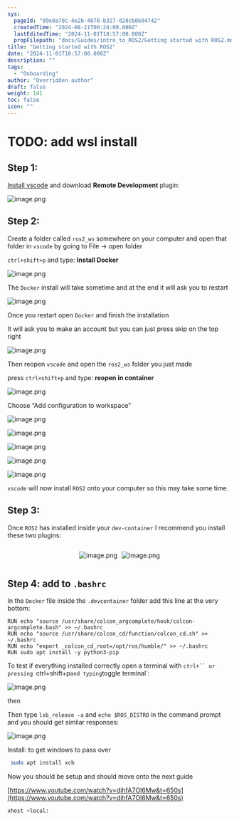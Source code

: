 ```yaml
---
sys:
  pageId: "89e0a78c-4e2b-4070-b327-d28cb0694742"
  createdTime: "2024-08-21T00:24:00.000Z"
  lastEditedTime: "2024-11-01T18:57:00.000Z"
  propFilepath: "docs/Guides/intro_to_ROS2/Getting started with ROS2.md"
title: "Getting started with ROS2"
date: "2024-11-01T18:57:00.000Z"
description: ""
tags:
  - "Onboarding"
author: "Overridden author"
draft: false
weight: 141
toc: false
icon: ""
---
```


# TODO: add wsl install

## Step 1:

[Install vscode](https://code.visualstudio.com/download) and download **Remote Development** plugin:

![image.png](https://prod-files-secure.s3.us-west-2.amazonaws.com/d518164a-d88e-44d1-a4ee-3adb3bd8bce0/efb52993-1881-4a40-b95e-6f020334f022/image.png?X-Amz-Algorithm=AWS4-HMAC-SHA256&X-Amz-Content-Sha256=UNSIGNED-PAYLOAD&X-Amz-Credential=ASIAZI2LB4667TI7FZ7H%2F20250303%2Fus-west-2%2Fs3%2Faws4_request&X-Amz-Date=20250303T220748Z&X-Amz-Expires=3600&X-Amz-Security-Token=IQoJb3JpZ2luX2VjEKb%2F%2F%2F%2F%2F%2F%2F%2F%2F%2FwEaCXVzLXdlc3QtMiJGMEQCIBs7dJLyvjJBtrB6Uvpo9ugaBbfP3NtJr%2Bqe4JGLZiHkAiAi7So4CgFKhUDzQW4fOV%2Bo91Bof5Qlz7Ccnrt5qw5YTyqIBAje%2F%2F%2F%2F%2F%2F%2F%2F%2F%2F8BEAAaDDYzNzQyMzE4MzgwNSIM13W5yXAPB%2BEedwKCKtwDIS0AW2Gk5O70aHR5IfQo3iXAH3n%2Bd5bVNzaGX90EV%2BiPvZcTJpu9eFVNjKRB9knLM9chH7x5zPZefcn9Jg6mmXJHcr%2FzTPXjKSSrOmq801R1p4HKIhq%2FLGGIYgXP8XC8wPHmyuRlidw2syoQF%2BkwlAkHTnXMbOCUKoHfsGJIWtReDfRp9ZpFWrCwvdIyMO3xKb3b2YHJGcgSRrZ%2BVy4OBA3NT70df5n44hbg2j1x0LFDZ3bk6JQzPtDp8Bi7Hh7rW7j4PQEDO6fx%2BnhEB7tn1oKCUV0x17iyZ4OewJ2OtsnsWGmCV33EyDGyLEezamAmvrqT3bQi%2FC%2Boz1cTWg5TjOqhwsqQDs6HzJggZdx7PPIr8UFdjRHV5Va%2BsZyC%2BJzT0yCbmjjz8P8IRt0tdtbHstM1yDHvvt7YJyEHoRaRiozho32mUwOGr4kWLod3MxFZ%2BFwI1MwWywjtgbHTFF1W5zmhoRIK41Ws8XOa0U2HlkZek3oxdGbkVwsmazzAKNebWeLip5naVUj1UKDyBFLJi%2B5ScDesOQ3EnxpmxWdrPoyztuqtr%2Fw%2BmRyuBmAFSVaDYNgZJAMKs66QX11xLFcDEWnQXUZt1cUsJJbw4t1SGHUrrdovbpnRj58yyxowqrqYvgY6pgGZzYNUxMI2ciJyqJXAueMJ15DGJge1FwhQERTfI4e9UNR6N8C0zMLYd5M5Wgn3yxX0BQPs0be7Rs%2BJoJJpb7eui8cGzm%2BxigIFkzmLiQ3YWAv%2BXSx9EJPOlLA%2Fc3PndJwejLvMzN7zHP6NSwlf6bOQcJvpsGDYEZseypRDbf5w3IkYO3fGlQ%2FSjb2HGD5UGmETS9oFe9Ehr9d2jmf6%2FRnex8DYR%2FUi&X-Amz-Signature=06ceaabb96e35dc4f3facbcdf5b768cec25c1edace094dfa1d8cae0501f6d9c6&X-Amz-SignedHeaders=host&x-id=GetObject)

## Step 2:

Create a folder called `ros2_ws` somewhere on your computer and open that folder in `vscode` by going to File → open folder 

`ctrl+shift+p` and type: **Install Docker**

![image.png](https://prod-files-secure.s3.us-west-2.amazonaws.com/d518164a-d88e-44d1-a4ee-3adb3bd8bce0/2269dc0e-1cd5-47ff-bceb-c04ad9b2eab0/image.png?X-Amz-Algorithm=AWS4-HMAC-SHA256&X-Amz-Content-Sha256=UNSIGNED-PAYLOAD&X-Amz-Credential=ASIAZI2LB4667TI7FZ7H%2F20250303%2Fus-west-2%2Fs3%2Faws4_request&X-Amz-Date=20250303T220748Z&X-Amz-Expires=3600&X-Amz-Security-Token=IQoJb3JpZ2luX2VjEKb%2F%2F%2F%2F%2F%2F%2F%2F%2F%2FwEaCXVzLXdlc3QtMiJGMEQCIBs7dJLyvjJBtrB6Uvpo9ugaBbfP3NtJr%2Bqe4JGLZiHkAiAi7So4CgFKhUDzQW4fOV%2Bo91Bof5Qlz7Ccnrt5qw5YTyqIBAje%2F%2F%2F%2F%2F%2F%2F%2F%2F%2F8BEAAaDDYzNzQyMzE4MzgwNSIM13W5yXAPB%2BEedwKCKtwDIS0AW2Gk5O70aHR5IfQo3iXAH3n%2Bd5bVNzaGX90EV%2BiPvZcTJpu9eFVNjKRB9knLM9chH7x5zPZefcn9Jg6mmXJHcr%2FzTPXjKSSrOmq801R1p4HKIhq%2FLGGIYgXP8XC8wPHmyuRlidw2syoQF%2BkwlAkHTnXMbOCUKoHfsGJIWtReDfRp9ZpFWrCwvdIyMO3xKb3b2YHJGcgSRrZ%2BVy4OBA3NT70df5n44hbg2j1x0LFDZ3bk6JQzPtDp8Bi7Hh7rW7j4PQEDO6fx%2BnhEB7tn1oKCUV0x17iyZ4OewJ2OtsnsWGmCV33EyDGyLEezamAmvrqT3bQi%2FC%2Boz1cTWg5TjOqhwsqQDs6HzJggZdx7PPIr8UFdjRHV5Va%2BsZyC%2BJzT0yCbmjjz8P8IRt0tdtbHstM1yDHvvt7YJyEHoRaRiozho32mUwOGr4kWLod3MxFZ%2BFwI1MwWywjtgbHTFF1W5zmhoRIK41Ws8XOa0U2HlkZek3oxdGbkVwsmazzAKNebWeLip5naVUj1UKDyBFLJi%2B5ScDesOQ3EnxpmxWdrPoyztuqtr%2Fw%2BmRyuBmAFSVaDYNgZJAMKs66QX11xLFcDEWnQXUZt1cUsJJbw4t1SGHUrrdovbpnRj58yyxowqrqYvgY6pgGZzYNUxMI2ciJyqJXAueMJ15DGJge1FwhQERTfI4e9UNR6N8C0zMLYd5M5Wgn3yxX0BQPs0be7Rs%2BJoJJpb7eui8cGzm%2BxigIFkzmLiQ3YWAv%2BXSx9EJPOlLA%2Fc3PndJwejLvMzN7zHP6NSwlf6bOQcJvpsGDYEZseypRDbf5w3IkYO3fGlQ%2FSjb2HGD5UGmETS9oFe9Ehr9d2jmf6%2FRnex8DYR%2FUi&X-Amz-Signature=16be6321a5df3d3cdb6d061053552f61743d92464af4ecbcd72efd2774f860d8&X-Amz-SignedHeaders=host&x-id=GetObject)

The `Docker` install will take sometime and at the end it will ask you to restart

![image.png](https://prod-files-secure.s3.us-west-2.amazonaws.com/d518164a-d88e-44d1-a4ee-3adb3bd8bce0/ed233f78-be33-4b1f-b89c-9c346c0e961e/image.png?X-Amz-Algorithm=AWS4-HMAC-SHA256&X-Amz-Content-Sha256=UNSIGNED-PAYLOAD&X-Amz-Credential=ASIAZI2LB4667TI7FZ7H%2F20250303%2Fus-west-2%2Fs3%2Faws4_request&X-Amz-Date=20250303T220748Z&X-Amz-Expires=3600&X-Amz-Security-Token=IQoJb3JpZ2luX2VjEKb%2F%2F%2F%2F%2F%2F%2F%2F%2F%2FwEaCXVzLXdlc3QtMiJGMEQCIBs7dJLyvjJBtrB6Uvpo9ugaBbfP3NtJr%2Bqe4JGLZiHkAiAi7So4CgFKhUDzQW4fOV%2Bo91Bof5Qlz7Ccnrt5qw5YTyqIBAje%2F%2F%2F%2F%2F%2F%2F%2F%2F%2F8BEAAaDDYzNzQyMzE4MzgwNSIM13W5yXAPB%2BEedwKCKtwDIS0AW2Gk5O70aHR5IfQo3iXAH3n%2Bd5bVNzaGX90EV%2BiPvZcTJpu9eFVNjKRB9knLM9chH7x5zPZefcn9Jg6mmXJHcr%2FzTPXjKSSrOmq801R1p4HKIhq%2FLGGIYgXP8XC8wPHmyuRlidw2syoQF%2BkwlAkHTnXMbOCUKoHfsGJIWtReDfRp9ZpFWrCwvdIyMO3xKb3b2YHJGcgSRrZ%2BVy4OBA3NT70df5n44hbg2j1x0LFDZ3bk6JQzPtDp8Bi7Hh7rW7j4PQEDO6fx%2BnhEB7tn1oKCUV0x17iyZ4OewJ2OtsnsWGmCV33EyDGyLEezamAmvrqT3bQi%2FC%2Boz1cTWg5TjOqhwsqQDs6HzJggZdx7PPIr8UFdjRHV5Va%2BsZyC%2BJzT0yCbmjjz8P8IRt0tdtbHstM1yDHvvt7YJyEHoRaRiozho32mUwOGr4kWLod3MxFZ%2BFwI1MwWywjtgbHTFF1W5zmhoRIK41Ws8XOa0U2HlkZek3oxdGbkVwsmazzAKNebWeLip5naVUj1UKDyBFLJi%2B5ScDesOQ3EnxpmxWdrPoyztuqtr%2Fw%2BmRyuBmAFSVaDYNgZJAMKs66QX11xLFcDEWnQXUZt1cUsJJbw4t1SGHUrrdovbpnRj58yyxowqrqYvgY6pgGZzYNUxMI2ciJyqJXAueMJ15DGJge1FwhQERTfI4e9UNR6N8C0zMLYd5M5Wgn3yxX0BQPs0be7Rs%2BJoJJpb7eui8cGzm%2BxigIFkzmLiQ3YWAv%2BXSx9EJPOlLA%2Fc3PndJwejLvMzN7zHP6NSwlf6bOQcJvpsGDYEZseypRDbf5w3IkYO3fGlQ%2FSjb2HGD5UGmETS9oFe9Ehr9d2jmf6%2FRnex8DYR%2FUi&X-Amz-Signature=d686194df5e1f9d0ef28b9ad2137607a8da9b4dcd2985b875c0661519a6783ed&X-Amz-SignedHeaders=host&x-id=GetObject)

Once you restart open `Docker` and finish the installation

It will ask you to make an account but you can just press skip on the top right

![image.png](https://prod-files-secure.s3.us-west-2.amazonaws.com/d518164a-d88e-44d1-a4ee-3adb3bd8bce0/21010ad9-1659-4fd9-9f59-9932a09b2a3d/image.png?X-Amz-Algorithm=AWS4-HMAC-SHA256&X-Amz-Content-Sha256=UNSIGNED-PAYLOAD&X-Amz-Credential=ASIAZI2LB4667TI7FZ7H%2F20250303%2Fus-west-2%2Fs3%2Faws4_request&X-Amz-Date=20250303T220748Z&X-Amz-Expires=3600&X-Amz-Security-Token=IQoJb3JpZ2luX2VjEKb%2F%2F%2F%2F%2F%2F%2F%2F%2F%2FwEaCXVzLXdlc3QtMiJGMEQCIBs7dJLyvjJBtrB6Uvpo9ugaBbfP3NtJr%2Bqe4JGLZiHkAiAi7So4CgFKhUDzQW4fOV%2Bo91Bof5Qlz7Ccnrt5qw5YTyqIBAje%2F%2F%2F%2F%2F%2F%2F%2F%2F%2F8BEAAaDDYzNzQyMzE4MzgwNSIM13W5yXAPB%2BEedwKCKtwDIS0AW2Gk5O70aHR5IfQo3iXAH3n%2Bd5bVNzaGX90EV%2BiPvZcTJpu9eFVNjKRB9knLM9chH7x5zPZefcn9Jg6mmXJHcr%2FzTPXjKSSrOmq801R1p4HKIhq%2FLGGIYgXP8XC8wPHmyuRlidw2syoQF%2BkwlAkHTnXMbOCUKoHfsGJIWtReDfRp9ZpFWrCwvdIyMO3xKb3b2YHJGcgSRrZ%2BVy4OBA3NT70df5n44hbg2j1x0LFDZ3bk6JQzPtDp8Bi7Hh7rW7j4PQEDO6fx%2BnhEB7tn1oKCUV0x17iyZ4OewJ2OtsnsWGmCV33EyDGyLEezamAmvrqT3bQi%2FC%2Boz1cTWg5TjOqhwsqQDs6HzJggZdx7PPIr8UFdjRHV5Va%2BsZyC%2BJzT0yCbmjjz8P8IRt0tdtbHstM1yDHvvt7YJyEHoRaRiozho32mUwOGr4kWLod3MxFZ%2BFwI1MwWywjtgbHTFF1W5zmhoRIK41Ws8XOa0U2HlkZek3oxdGbkVwsmazzAKNebWeLip5naVUj1UKDyBFLJi%2B5ScDesOQ3EnxpmxWdrPoyztuqtr%2Fw%2BmRyuBmAFSVaDYNgZJAMKs66QX11xLFcDEWnQXUZt1cUsJJbw4t1SGHUrrdovbpnRj58yyxowqrqYvgY6pgGZzYNUxMI2ciJyqJXAueMJ15DGJge1FwhQERTfI4e9UNR6N8C0zMLYd5M5Wgn3yxX0BQPs0be7Rs%2BJoJJpb7eui8cGzm%2BxigIFkzmLiQ3YWAv%2BXSx9EJPOlLA%2Fc3PndJwejLvMzN7zHP6NSwlf6bOQcJvpsGDYEZseypRDbf5w3IkYO3fGlQ%2FSjb2HGD5UGmETS9oFe9Ehr9d2jmf6%2FRnex8DYR%2FUi&X-Amz-Signature=cfd4480fcefb0405520c4a5f03b7925dd7bfe861c476d979745b27f466cbbe67&X-Amz-SignedHeaders=host&x-id=GetObject)

Then reopen `vscode` and open the `ros2_ws` folder you just made

press `ctrl+shift+p` and type: **reopen in container**

![image.png](https://prod-files-secure.s3.us-west-2.amazonaws.com/d518164a-d88e-44d1-a4ee-3adb3bd8bce0/4e93b8c2-41ad-488c-8095-c74205196118/image.png?X-Amz-Algorithm=AWS4-HMAC-SHA256&X-Amz-Content-Sha256=UNSIGNED-PAYLOAD&X-Amz-Credential=ASIAZI2LB4667TI7FZ7H%2F20250303%2Fus-west-2%2Fs3%2Faws4_request&X-Amz-Date=20250303T220748Z&X-Amz-Expires=3600&X-Amz-Security-Token=IQoJb3JpZ2luX2VjEKb%2F%2F%2F%2F%2F%2F%2F%2F%2F%2FwEaCXVzLXdlc3QtMiJGMEQCIBs7dJLyvjJBtrB6Uvpo9ugaBbfP3NtJr%2Bqe4JGLZiHkAiAi7So4CgFKhUDzQW4fOV%2Bo91Bof5Qlz7Ccnrt5qw5YTyqIBAje%2F%2F%2F%2F%2F%2F%2F%2F%2F%2F8BEAAaDDYzNzQyMzE4MzgwNSIM13W5yXAPB%2BEedwKCKtwDIS0AW2Gk5O70aHR5IfQo3iXAH3n%2Bd5bVNzaGX90EV%2BiPvZcTJpu9eFVNjKRB9knLM9chH7x5zPZefcn9Jg6mmXJHcr%2FzTPXjKSSrOmq801R1p4HKIhq%2FLGGIYgXP8XC8wPHmyuRlidw2syoQF%2BkwlAkHTnXMbOCUKoHfsGJIWtReDfRp9ZpFWrCwvdIyMO3xKb3b2YHJGcgSRrZ%2BVy4OBA3NT70df5n44hbg2j1x0LFDZ3bk6JQzPtDp8Bi7Hh7rW7j4PQEDO6fx%2BnhEB7tn1oKCUV0x17iyZ4OewJ2OtsnsWGmCV33EyDGyLEezamAmvrqT3bQi%2FC%2Boz1cTWg5TjOqhwsqQDs6HzJggZdx7PPIr8UFdjRHV5Va%2BsZyC%2BJzT0yCbmjjz8P8IRt0tdtbHstM1yDHvvt7YJyEHoRaRiozho32mUwOGr4kWLod3MxFZ%2BFwI1MwWywjtgbHTFF1W5zmhoRIK41Ws8XOa0U2HlkZek3oxdGbkVwsmazzAKNebWeLip5naVUj1UKDyBFLJi%2B5ScDesOQ3EnxpmxWdrPoyztuqtr%2Fw%2BmRyuBmAFSVaDYNgZJAMKs66QX11xLFcDEWnQXUZt1cUsJJbw4t1SGHUrrdovbpnRj58yyxowqrqYvgY6pgGZzYNUxMI2ciJyqJXAueMJ15DGJge1FwhQERTfI4e9UNR6N8C0zMLYd5M5Wgn3yxX0BQPs0be7Rs%2BJoJJpb7eui8cGzm%2BxigIFkzmLiQ3YWAv%2BXSx9EJPOlLA%2Fc3PndJwejLvMzN7zHP6NSwlf6bOQcJvpsGDYEZseypRDbf5w3IkYO3fGlQ%2FSjb2HGD5UGmETS9oFe9Ehr9d2jmf6%2FRnex8DYR%2FUi&X-Amz-Signature=92f1f7bf49e92a0c4533acbd2c63e071f96e7e0925beafe2195afd9dd804f449&X-Amz-SignedHeaders=host&x-id=GetObject)

Choose “Add configuration to workspace”

![image.png](https://prod-files-secure.s3.us-west-2.amazonaws.com/d518164a-d88e-44d1-a4ee-3adb3bd8bce0/9560b282-5060-4989-ba37-97e7b2c22476/image.png?X-Amz-Algorithm=AWS4-HMAC-SHA256&X-Amz-Content-Sha256=UNSIGNED-PAYLOAD&X-Amz-Credential=ASIAZI2LB4667TI7FZ7H%2F20250303%2Fus-west-2%2Fs3%2Faws4_request&X-Amz-Date=20250303T220748Z&X-Amz-Expires=3600&X-Amz-Security-Token=IQoJb3JpZ2luX2VjEKb%2F%2F%2F%2F%2F%2F%2F%2F%2F%2FwEaCXVzLXdlc3QtMiJGMEQCIBs7dJLyvjJBtrB6Uvpo9ugaBbfP3NtJr%2Bqe4JGLZiHkAiAi7So4CgFKhUDzQW4fOV%2Bo91Bof5Qlz7Ccnrt5qw5YTyqIBAje%2F%2F%2F%2F%2F%2F%2F%2F%2F%2F8BEAAaDDYzNzQyMzE4MzgwNSIM13W5yXAPB%2BEedwKCKtwDIS0AW2Gk5O70aHR5IfQo3iXAH3n%2Bd5bVNzaGX90EV%2BiPvZcTJpu9eFVNjKRB9knLM9chH7x5zPZefcn9Jg6mmXJHcr%2FzTPXjKSSrOmq801R1p4HKIhq%2FLGGIYgXP8XC8wPHmyuRlidw2syoQF%2BkwlAkHTnXMbOCUKoHfsGJIWtReDfRp9ZpFWrCwvdIyMO3xKb3b2YHJGcgSRrZ%2BVy4OBA3NT70df5n44hbg2j1x0LFDZ3bk6JQzPtDp8Bi7Hh7rW7j4PQEDO6fx%2BnhEB7tn1oKCUV0x17iyZ4OewJ2OtsnsWGmCV33EyDGyLEezamAmvrqT3bQi%2FC%2Boz1cTWg5TjOqhwsqQDs6HzJggZdx7PPIr8UFdjRHV5Va%2BsZyC%2BJzT0yCbmjjz8P8IRt0tdtbHstM1yDHvvt7YJyEHoRaRiozho32mUwOGr4kWLod3MxFZ%2BFwI1MwWywjtgbHTFF1W5zmhoRIK41Ws8XOa0U2HlkZek3oxdGbkVwsmazzAKNebWeLip5naVUj1UKDyBFLJi%2B5ScDesOQ3EnxpmxWdrPoyztuqtr%2Fw%2BmRyuBmAFSVaDYNgZJAMKs66QX11xLFcDEWnQXUZt1cUsJJbw4t1SGHUrrdovbpnRj58yyxowqrqYvgY6pgGZzYNUxMI2ciJyqJXAueMJ15DGJge1FwhQERTfI4e9UNR6N8C0zMLYd5M5Wgn3yxX0BQPs0be7Rs%2BJoJJpb7eui8cGzm%2BxigIFkzmLiQ3YWAv%2BXSx9EJPOlLA%2Fc3PndJwejLvMzN7zHP6NSwlf6bOQcJvpsGDYEZseypRDbf5w3IkYO3fGlQ%2FSjb2HGD5UGmETS9oFe9Ehr9d2jmf6%2FRnex8DYR%2FUi&X-Amz-Signature=e26f115a477ba1da949e20c8b2d78624ec52d0c714c76de28f5dd44eb3bb1bc6&X-Amz-SignedHeaders=host&x-id=GetObject)

![image.png](https://prod-files-secure.s3.us-west-2.amazonaws.com/d518164a-d88e-44d1-a4ee-3adb3bd8bce0/2ee63f81-886b-48e8-a553-dc6e5eac99e4/image.png?X-Amz-Algorithm=AWS4-HMAC-SHA256&X-Amz-Content-Sha256=UNSIGNED-PAYLOAD&X-Amz-Credential=ASIAZI2LB4667TI7FZ7H%2F20250303%2Fus-west-2%2Fs3%2Faws4_request&X-Amz-Date=20250303T220748Z&X-Amz-Expires=3600&X-Amz-Security-Token=IQoJb3JpZ2luX2VjEKb%2F%2F%2F%2F%2F%2F%2F%2F%2F%2FwEaCXVzLXdlc3QtMiJGMEQCIBs7dJLyvjJBtrB6Uvpo9ugaBbfP3NtJr%2Bqe4JGLZiHkAiAi7So4CgFKhUDzQW4fOV%2Bo91Bof5Qlz7Ccnrt5qw5YTyqIBAje%2F%2F%2F%2F%2F%2F%2F%2F%2F%2F8BEAAaDDYzNzQyMzE4MzgwNSIM13W5yXAPB%2BEedwKCKtwDIS0AW2Gk5O70aHR5IfQo3iXAH3n%2Bd5bVNzaGX90EV%2BiPvZcTJpu9eFVNjKRB9knLM9chH7x5zPZefcn9Jg6mmXJHcr%2FzTPXjKSSrOmq801R1p4HKIhq%2FLGGIYgXP8XC8wPHmyuRlidw2syoQF%2BkwlAkHTnXMbOCUKoHfsGJIWtReDfRp9ZpFWrCwvdIyMO3xKb3b2YHJGcgSRrZ%2BVy4OBA3NT70df5n44hbg2j1x0LFDZ3bk6JQzPtDp8Bi7Hh7rW7j4PQEDO6fx%2BnhEB7tn1oKCUV0x17iyZ4OewJ2OtsnsWGmCV33EyDGyLEezamAmvrqT3bQi%2FC%2Boz1cTWg5TjOqhwsqQDs6HzJggZdx7PPIr8UFdjRHV5Va%2BsZyC%2BJzT0yCbmjjz8P8IRt0tdtbHstM1yDHvvt7YJyEHoRaRiozho32mUwOGr4kWLod3MxFZ%2BFwI1MwWywjtgbHTFF1W5zmhoRIK41Ws8XOa0U2HlkZek3oxdGbkVwsmazzAKNebWeLip5naVUj1UKDyBFLJi%2B5ScDesOQ3EnxpmxWdrPoyztuqtr%2Fw%2BmRyuBmAFSVaDYNgZJAMKs66QX11xLFcDEWnQXUZt1cUsJJbw4t1SGHUrrdovbpnRj58yyxowqrqYvgY6pgGZzYNUxMI2ciJyqJXAueMJ15DGJge1FwhQERTfI4e9UNR6N8C0zMLYd5M5Wgn3yxX0BQPs0be7Rs%2BJoJJpb7eui8cGzm%2BxigIFkzmLiQ3YWAv%2BXSx9EJPOlLA%2Fc3PndJwejLvMzN7zHP6NSwlf6bOQcJvpsGDYEZseypRDbf5w3IkYO3fGlQ%2FSjb2HGD5UGmETS9oFe9Ehr9d2jmf6%2FRnex8DYR%2FUi&X-Amz-Signature=d21a279e86fb93b33b3912d2a725a6a02aa34de4b02051e623100c354100638a&X-Amz-SignedHeaders=host&x-id=GetObject)

![image.png](https://prod-files-secure.s3.us-west-2.amazonaws.com/d518164a-d88e-44d1-a4ee-3adb3bd8bce0/ae1580b2-b048-407e-aed9-b584224a7a04/image.png?X-Amz-Algorithm=AWS4-HMAC-SHA256&X-Amz-Content-Sha256=UNSIGNED-PAYLOAD&X-Amz-Credential=ASIAZI2LB4667TI7FZ7H%2F20250303%2Fus-west-2%2Fs3%2Faws4_request&X-Amz-Date=20250303T220748Z&X-Amz-Expires=3600&X-Amz-Security-Token=IQoJb3JpZ2luX2VjEKb%2F%2F%2F%2F%2F%2F%2F%2F%2F%2FwEaCXVzLXdlc3QtMiJGMEQCIBs7dJLyvjJBtrB6Uvpo9ugaBbfP3NtJr%2Bqe4JGLZiHkAiAi7So4CgFKhUDzQW4fOV%2Bo91Bof5Qlz7Ccnrt5qw5YTyqIBAje%2F%2F%2F%2F%2F%2F%2F%2F%2F%2F8BEAAaDDYzNzQyMzE4MzgwNSIM13W5yXAPB%2BEedwKCKtwDIS0AW2Gk5O70aHR5IfQo3iXAH3n%2Bd5bVNzaGX90EV%2BiPvZcTJpu9eFVNjKRB9knLM9chH7x5zPZefcn9Jg6mmXJHcr%2FzTPXjKSSrOmq801R1p4HKIhq%2FLGGIYgXP8XC8wPHmyuRlidw2syoQF%2BkwlAkHTnXMbOCUKoHfsGJIWtReDfRp9ZpFWrCwvdIyMO3xKb3b2YHJGcgSRrZ%2BVy4OBA3NT70df5n44hbg2j1x0LFDZ3bk6JQzPtDp8Bi7Hh7rW7j4PQEDO6fx%2BnhEB7tn1oKCUV0x17iyZ4OewJ2OtsnsWGmCV33EyDGyLEezamAmvrqT3bQi%2FC%2Boz1cTWg5TjOqhwsqQDs6HzJggZdx7PPIr8UFdjRHV5Va%2BsZyC%2BJzT0yCbmjjz8P8IRt0tdtbHstM1yDHvvt7YJyEHoRaRiozho32mUwOGr4kWLod3MxFZ%2BFwI1MwWywjtgbHTFF1W5zmhoRIK41Ws8XOa0U2HlkZek3oxdGbkVwsmazzAKNebWeLip5naVUj1UKDyBFLJi%2B5ScDesOQ3EnxpmxWdrPoyztuqtr%2Fw%2BmRyuBmAFSVaDYNgZJAMKs66QX11xLFcDEWnQXUZt1cUsJJbw4t1SGHUrrdovbpnRj58yyxowqrqYvgY6pgGZzYNUxMI2ciJyqJXAueMJ15DGJge1FwhQERTfI4e9UNR6N8C0zMLYd5M5Wgn3yxX0BQPs0be7Rs%2BJoJJpb7eui8cGzm%2BxigIFkzmLiQ3YWAv%2BXSx9EJPOlLA%2Fc3PndJwejLvMzN7zHP6NSwlf6bOQcJvpsGDYEZseypRDbf5w3IkYO3fGlQ%2FSjb2HGD5UGmETS9oFe9Ehr9d2jmf6%2FRnex8DYR%2FUi&X-Amz-Signature=8e003991d8b70deb420eff4e0995a0248750f2b04f09b899050eb90a57b0fe84&X-Amz-SignedHeaders=host&x-id=GetObject)

![image.png](https://prod-files-secure.s3.us-west-2.amazonaws.com/d518164a-d88e-44d1-a4ee-3adb3bd8bce0/53255b28-f75e-430f-b9e3-c0ac8577e42b/image.png?X-Amz-Algorithm=AWS4-HMAC-SHA256&X-Amz-Content-Sha256=UNSIGNED-PAYLOAD&X-Amz-Credential=ASIAZI2LB4667TI7FZ7H%2F20250303%2Fus-west-2%2Fs3%2Faws4_request&X-Amz-Date=20250303T220748Z&X-Amz-Expires=3600&X-Amz-Security-Token=IQoJb3JpZ2luX2VjEKb%2F%2F%2F%2F%2F%2F%2F%2F%2F%2FwEaCXVzLXdlc3QtMiJGMEQCIBs7dJLyvjJBtrB6Uvpo9ugaBbfP3NtJr%2Bqe4JGLZiHkAiAi7So4CgFKhUDzQW4fOV%2Bo91Bof5Qlz7Ccnrt5qw5YTyqIBAje%2F%2F%2F%2F%2F%2F%2F%2F%2F%2F8BEAAaDDYzNzQyMzE4MzgwNSIM13W5yXAPB%2BEedwKCKtwDIS0AW2Gk5O70aHR5IfQo3iXAH3n%2Bd5bVNzaGX90EV%2BiPvZcTJpu9eFVNjKRB9knLM9chH7x5zPZefcn9Jg6mmXJHcr%2FzTPXjKSSrOmq801R1p4HKIhq%2FLGGIYgXP8XC8wPHmyuRlidw2syoQF%2BkwlAkHTnXMbOCUKoHfsGJIWtReDfRp9ZpFWrCwvdIyMO3xKb3b2YHJGcgSRrZ%2BVy4OBA3NT70df5n44hbg2j1x0LFDZ3bk6JQzPtDp8Bi7Hh7rW7j4PQEDO6fx%2BnhEB7tn1oKCUV0x17iyZ4OewJ2OtsnsWGmCV33EyDGyLEezamAmvrqT3bQi%2FC%2Boz1cTWg5TjOqhwsqQDs6HzJggZdx7PPIr8UFdjRHV5Va%2BsZyC%2BJzT0yCbmjjz8P8IRt0tdtbHstM1yDHvvt7YJyEHoRaRiozho32mUwOGr4kWLod3MxFZ%2BFwI1MwWywjtgbHTFF1W5zmhoRIK41Ws8XOa0U2HlkZek3oxdGbkVwsmazzAKNebWeLip5naVUj1UKDyBFLJi%2B5ScDesOQ3EnxpmxWdrPoyztuqtr%2Fw%2BmRyuBmAFSVaDYNgZJAMKs66QX11xLFcDEWnQXUZt1cUsJJbw4t1SGHUrrdovbpnRj58yyxowqrqYvgY6pgGZzYNUxMI2ciJyqJXAueMJ15DGJge1FwhQERTfI4e9UNR6N8C0zMLYd5M5Wgn3yxX0BQPs0be7Rs%2BJoJJpb7eui8cGzm%2BxigIFkzmLiQ3YWAv%2BXSx9EJPOlLA%2Fc3PndJwejLvMzN7zHP6NSwlf6bOQcJvpsGDYEZseypRDbf5w3IkYO3fGlQ%2FSjb2HGD5UGmETS9oFe9Ehr9d2jmf6%2FRnex8DYR%2FUi&X-Amz-Signature=a66e469cc7152df1cdc0618f29c7713bfef8c5bf33a16b3d062a0171d53c2b9b&X-Amz-SignedHeaders=host&x-id=GetObject)

![image.png](https://prod-files-secure.s3.us-west-2.amazonaws.com/d518164a-d88e-44d1-a4ee-3adb3bd8bce0/7c562767-5af9-4ffb-97d1-327bcdf4ee00/image.png?X-Amz-Algorithm=AWS4-HMAC-SHA256&X-Amz-Content-Sha256=UNSIGNED-PAYLOAD&X-Amz-Credential=ASIAZI2LB4667TI7FZ7H%2F20250303%2Fus-west-2%2Fs3%2Faws4_request&X-Amz-Date=20250303T220748Z&X-Amz-Expires=3600&X-Amz-Security-Token=IQoJb3JpZ2luX2VjEKb%2F%2F%2F%2F%2F%2F%2F%2F%2F%2FwEaCXVzLXdlc3QtMiJGMEQCIBs7dJLyvjJBtrB6Uvpo9ugaBbfP3NtJr%2Bqe4JGLZiHkAiAi7So4CgFKhUDzQW4fOV%2Bo91Bof5Qlz7Ccnrt5qw5YTyqIBAje%2F%2F%2F%2F%2F%2F%2F%2F%2F%2F8BEAAaDDYzNzQyMzE4MzgwNSIM13W5yXAPB%2BEedwKCKtwDIS0AW2Gk5O70aHR5IfQo3iXAH3n%2Bd5bVNzaGX90EV%2BiPvZcTJpu9eFVNjKRB9knLM9chH7x5zPZefcn9Jg6mmXJHcr%2FzTPXjKSSrOmq801R1p4HKIhq%2FLGGIYgXP8XC8wPHmyuRlidw2syoQF%2BkwlAkHTnXMbOCUKoHfsGJIWtReDfRp9ZpFWrCwvdIyMO3xKb3b2YHJGcgSRrZ%2BVy4OBA3NT70df5n44hbg2j1x0LFDZ3bk6JQzPtDp8Bi7Hh7rW7j4PQEDO6fx%2BnhEB7tn1oKCUV0x17iyZ4OewJ2OtsnsWGmCV33EyDGyLEezamAmvrqT3bQi%2FC%2Boz1cTWg5TjOqhwsqQDs6HzJggZdx7PPIr8UFdjRHV5Va%2BsZyC%2BJzT0yCbmjjz8P8IRt0tdtbHstM1yDHvvt7YJyEHoRaRiozho32mUwOGr4kWLod3MxFZ%2BFwI1MwWywjtgbHTFF1W5zmhoRIK41Ws8XOa0U2HlkZek3oxdGbkVwsmazzAKNebWeLip5naVUj1UKDyBFLJi%2B5ScDesOQ3EnxpmxWdrPoyztuqtr%2Fw%2BmRyuBmAFSVaDYNgZJAMKs66QX11xLFcDEWnQXUZt1cUsJJbw4t1SGHUrrdovbpnRj58yyxowqrqYvgY6pgGZzYNUxMI2ciJyqJXAueMJ15DGJge1FwhQERTfI4e9UNR6N8C0zMLYd5M5Wgn3yxX0BQPs0be7Rs%2BJoJJpb7eui8cGzm%2BxigIFkzmLiQ3YWAv%2BXSx9EJPOlLA%2Fc3PndJwejLvMzN7zHP6NSwlf6bOQcJvpsGDYEZseypRDbf5w3IkYO3fGlQ%2FSjb2HGD5UGmETS9oFe9Ehr9d2jmf6%2FRnex8DYR%2FUi&X-Amz-Signature=c1d45f0bce831a1547fc935d10fd6384a822e93d3b7327c8a3cf7346d7a5ba36&X-Amz-SignedHeaders=host&x-id=GetObject)

`vscode` will now install `ROS2` onto your computer so this may take some time.

## Step 3:

Once `ROS2` has installed inside your `dev-container` I recommend you install these two plugins:

<div style="display: flex;flex-direction: row; column-gap:10px; max-width: 630px;justify-content: center;">
<div>

![image.png](https://prod-files-secure.s3.us-west-2.amazonaws.com/d518164a-d88e-44d1-a4ee-3adb3bd8bce0/3fc3d550-5a54-4ba1-ba6b-faa01cdb7369/image.png?X-Amz-Algorithm=AWS4-HMAC-SHA256&X-Amz-Content-Sha256=UNSIGNED-PAYLOAD&X-Amz-Credential=ASIAZI2LB4665JDB5BYV%2F20250303%2Fus-west-2%2Fs3%2Faws4_request&X-Amz-Date=20250303T220753Z&X-Amz-Expires=3600&X-Amz-Security-Token=IQoJb3JpZ2luX2VjEKb%2F%2F%2F%2F%2F%2F%2F%2F%2F%2FwEaCXVzLXdlc3QtMiJIMEYCIQDL80y3uMtYL4ax4GdLEaYlJPjP7Yk0AW8b4SELcNxbuQIhAKxWYvM5CGP%2FfhF3wuQdhaw6hhdQooDdDvLr9Zl%2BtrYOKogECN7%2F%2F%2F%2F%2F%2F%2F%2F%2F%2FwEQABoMNjM3NDIzMTgzODA1Igw0cdWn2acJs65YRD0q3ANSwdDO1vcnWo2qYbib55WaVoiFhQ4OY2v85fD0E%2B5sUGT8L9mTvU5RaS9WVx98oy70bINy%2BNsl7ha2nJ4NndbCqeJjUDNVsK79ciYr6tLsHvymxWXEtUjdFKtTuuyO0rLG85nQr97S3rDtvd6q3EgdN6K3KLcgkCRPjmYQ5XJP1xS%2BRvn2QmoEdXlRkaRq8A853WDb8HcC%2Fr3RukbqmnuO0U5pUZNW03UgTE5roh%2FZLtKS7gY9CSFD80vjCIF1Eb5dx0mkH7RRa4CFG2wwkSAL83DT5xDVM3vO%2FOk5VAES5yIIZ%2FYVY9xTMsFBgy%2FhAFS1qHUJeMpXSBZxEDDB0a7IQAXZfJFnBM%2FP%2BXxHzMqqxgtSSutYJHvmSc1pOZwKNsfWWMMV33ju9uScdUO%2FvQMcPZt0Rf6eaNMpUPItQGyc64iNKlLdC2PdlIQYnL20WccXBgQin1yIFvuK%2BM4B1sFWyASUEZJ%2FAgItv8X4BL5I%2BJnTOqOxHpOdXgTMtUtGrsWJc2MtP1H8SohTCIVG%2F2BWL2aF9Nljs9NLFouJMJ9nAn2cQaHzamynSm8e1sAVhpxcPCFGVfcUoinw8ExcPZ4dcvg3OH2IJrkv0fnF2P%2B3Ump44bzbO99S28Ep%2FTCUupi%2BBjqkAdgxGTzcTp6IO4CNF0Du7fZERLADvJYu045jGyDUuicwuPFULUhwKrtH7ZWDO2YOeWqYPfQLKBUcFfI7wHENWIyeUsVAhFxEwnjNNIFthMpOpZQ79UFMpisT6h%2B09eqI5cPP%2BMixRKck47Nnjsg2i8qKVR615i5RNRqqBvXahY2iR1mvA3lztkEMGcW5XsEI3dpzEqmFqaOW%2BIimZnPZ863vhL9h&X-Amz-Signature=4cdc0a2bdb6340063d7ccd9920efaabe390165dfe5bdc16cee4a4bc293c60272&X-Amz-SignedHeaders=host&x-id=GetObject)

</div>
<div>

![image.png](https://prod-files-secure.s3.us-west-2.amazonaws.com/d518164a-d88e-44d1-a4ee-3adb3bd8bce0/d994cc66-13c2-4093-a5a3-f84cf4601a82/image.png?X-Amz-Algorithm=AWS4-HMAC-SHA256&X-Amz-Content-Sha256=UNSIGNED-PAYLOAD&X-Amz-Credential=ASIAZI2LB466UW7VHYPN%2F20250303%2Fus-west-2%2Fs3%2Faws4_request&X-Amz-Date=20250303T220753Z&X-Amz-Expires=3600&X-Amz-Security-Token=IQoJb3JpZ2luX2VjEKb%2F%2F%2F%2F%2F%2F%2F%2F%2F%2FwEaCXVzLXdlc3QtMiJGMEQCIG%2Bf0fUAtvuBqJkuvvp%2BvghPpM4sWROTSrOy%2Fzj0AunZAiAH3fM44ACdf8RUoO7vCUyUzAULaq2Cx8pCntWRxa6PgSqIBAje%2F%2F%2F%2F%2F%2F%2F%2F%2F%2F8BEAAaDDYzNzQyMzE4MzgwNSIMkmM%2B6BsSEW5au%2FykKtwDxjXR4OvQKTfHpqukZhwsSejhhu108LWsNY8Gz22DIKSGSWp3bM58mQuSCv5f9ESrwjXyw%2F2QcOgLCwg9vw3TGCoIWJvOBcU2vGbpK3HeP2D0OHMld2pC4R6Otpzkix8QB6guHetTIVXEp2Kg74qUDdEILYJrnxI2WCg%2Bh0xRILNr%2F%2FEbBdGs3SaBsG9IvWbt%2BTKxg%2BV2Yr6QEij7vGqYjp0fYxpsZRY8lji5U37O5yAz7QKxEg%2BI7ccKAlPGZkQitjaPV%2Fj%2FQ3ajoMCyrNHd%2Fap1Tx965fM1o4%2Fa52FtuuIY%2B%2FZTgLcrbTlB9Lz%2FNgt5k2JvPGt%2BuLfyHKwQ%2BM77M4BZM2CBRCfdsLpJrjUjlzFadwQ5Lr4Tb%2BSzyiYdGusHefuF5T2DbT28QixfQMNNa6vLQUbz%2BD2sZGvRrtlsR1bGPfYdG7ThMEO%2FMnjM9qJb3ozj7%2BElmZb23QEnZxXwaG61U4gSQ2S3nKsyKd5BLz1RrduhIfV5XxmM4Nm3RF7xojSBcIvtm3Eq%2FTe05xj%2BTA35IDGlHVXZtvS6RBuen6xWxAz7nhQjg0FlkUQofeUaIg%2F2Yq0Y8yjvtv4zcvAMN3IYExN6ze0I03UE7O%2F7Ed4SNoro89B93rj%2FAyIwy7mYvgY6pgHxcRCL69XgaCk8RfOkLlvfzrKvLjV0yqpfWXltzIB8Qr20khPUEiBi%2FO41qG1Jf7X312kM4nvQYqPBaVcUUoyn%2F3daHxjR%2BoFJIfr3uKaxU9IkLwvV3Sttxrmpl53Hf6ko3dE3%2B4o4AyHeWlTgMF9bX9gR0sVJvlIDIRFf94Ez86AbNklqx9%2BvSWwrppByK9xitfwtf0TYRyh0fjBeoiiHev%2B94dy3&X-Amz-Signature=9e3e03cc4b2c11efa20c60a4a8e73e3232a9e43fe20f1fe1bb6a6f6a352c604c&X-Amz-SignedHeaders=host&x-id=GetObject)

</div>
</div>

## Step 4: add to `.bashrc`

In the `Docker` file inside the `.devcontainer` folder add this line at the very bottom: 

```docker
RUN echo "source /usr/share/colcon_argcomplete/hook/colcon-argcomplete.bash" >> ~/.bashrc
RUN echo "source /usr/share/colcon_cd/function/colcon_cd.sh" >> ~/.bashrc
RUN echo "export _colcon_cd_root=/opt/ros/humble/" >> ~/.bashrc
RUN sudo apt install -y python3-pip 
```

To test if everything installed correctly open a terminal with `ctrl+`` or pressing `ctrl+shift+p` and typing `toggle terminal`:

![image.png](https://prod-files-secure.s3.us-west-2.amazonaws.com/d518164a-d88e-44d1-a4ee-3adb3bd8bce0/6a4943d8-b04e-4c02-9a58-775f3384d1a5/image.png?X-Amz-Algorithm=AWS4-HMAC-SHA256&X-Amz-Content-Sha256=UNSIGNED-PAYLOAD&X-Amz-Credential=ASIAZI2LB4667TI7FZ7H%2F20250303%2Fus-west-2%2Fs3%2Faws4_request&X-Amz-Date=20250303T220748Z&X-Amz-Expires=3600&X-Amz-Security-Token=IQoJb3JpZ2luX2VjEKb%2F%2F%2F%2F%2F%2F%2F%2F%2F%2FwEaCXVzLXdlc3QtMiJGMEQCIBs7dJLyvjJBtrB6Uvpo9ugaBbfP3NtJr%2Bqe4JGLZiHkAiAi7So4CgFKhUDzQW4fOV%2Bo91Bof5Qlz7Ccnrt5qw5YTyqIBAje%2F%2F%2F%2F%2F%2F%2F%2F%2F%2F8BEAAaDDYzNzQyMzE4MzgwNSIM13W5yXAPB%2BEedwKCKtwDIS0AW2Gk5O70aHR5IfQo3iXAH3n%2Bd5bVNzaGX90EV%2BiPvZcTJpu9eFVNjKRB9knLM9chH7x5zPZefcn9Jg6mmXJHcr%2FzTPXjKSSrOmq801R1p4HKIhq%2FLGGIYgXP8XC8wPHmyuRlidw2syoQF%2BkwlAkHTnXMbOCUKoHfsGJIWtReDfRp9ZpFWrCwvdIyMO3xKb3b2YHJGcgSRrZ%2BVy4OBA3NT70df5n44hbg2j1x0LFDZ3bk6JQzPtDp8Bi7Hh7rW7j4PQEDO6fx%2BnhEB7tn1oKCUV0x17iyZ4OewJ2OtsnsWGmCV33EyDGyLEezamAmvrqT3bQi%2FC%2Boz1cTWg5TjOqhwsqQDs6HzJggZdx7PPIr8UFdjRHV5Va%2BsZyC%2BJzT0yCbmjjz8P8IRt0tdtbHstM1yDHvvt7YJyEHoRaRiozho32mUwOGr4kWLod3MxFZ%2BFwI1MwWywjtgbHTFF1W5zmhoRIK41Ws8XOa0U2HlkZek3oxdGbkVwsmazzAKNebWeLip5naVUj1UKDyBFLJi%2B5ScDesOQ3EnxpmxWdrPoyztuqtr%2Fw%2BmRyuBmAFSVaDYNgZJAMKs66QX11xLFcDEWnQXUZt1cUsJJbw4t1SGHUrrdovbpnRj58yyxowqrqYvgY6pgGZzYNUxMI2ciJyqJXAueMJ15DGJge1FwhQERTfI4e9UNR6N8C0zMLYd5M5Wgn3yxX0BQPs0be7Rs%2BJoJJpb7eui8cGzm%2BxigIFkzmLiQ3YWAv%2BXSx9EJPOlLA%2Fc3PndJwejLvMzN7zHP6NSwlf6bOQcJvpsGDYEZseypRDbf5w3IkYO3fGlQ%2FSjb2HGD5UGmETS9oFe9Ehr9d2jmf6%2FRnex8DYR%2FUi&X-Amz-Signature=778e04ede48a4e6186085770316febd0f29606d6497a59d05825e6dd69854cc8&X-Amz-SignedHeaders=host&x-id=GetObject)

then 

Then type `lsb_release -a` and `echo $ROS_DISTRO` in the command prompt and you should get similar responses:

![image.png](https://prod-files-secure.s3.us-west-2.amazonaws.com/d518164a-d88e-44d1-a4ee-3adb3bd8bce0/3e635dec-a805-4e85-8b9e-d000e5b71a4e/image.png?X-Amz-Algorithm=AWS4-HMAC-SHA256&X-Amz-Content-Sha256=UNSIGNED-PAYLOAD&X-Amz-Credential=ASIAZI2LB4667TI7FZ7H%2F20250303%2Fus-west-2%2Fs3%2Faws4_request&X-Amz-Date=20250303T220748Z&X-Amz-Expires=3600&X-Amz-Security-Token=IQoJb3JpZ2luX2VjEKb%2F%2F%2F%2F%2F%2F%2F%2F%2F%2FwEaCXVzLXdlc3QtMiJGMEQCIBs7dJLyvjJBtrB6Uvpo9ugaBbfP3NtJr%2Bqe4JGLZiHkAiAi7So4CgFKhUDzQW4fOV%2Bo91Bof5Qlz7Ccnrt5qw5YTyqIBAje%2F%2F%2F%2F%2F%2F%2F%2F%2F%2F8BEAAaDDYzNzQyMzE4MzgwNSIM13W5yXAPB%2BEedwKCKtwDIS0AW2Gk5O70aHR5IfQo3iXAH3n%2Bd5bVNzaGX90EV%2BiPvZcTJpu9eFVNjKRB9knLM9chH7x5zPZefcn9Jg6mmXJHcr%2FzTPXjKSSrOmq801R1p4HKIhq%2FLGGIYgXP8XC8wPHmyuRlidw2syoQF%2BkwlAkHTnXMbOCUKoHfsGJIWtReDfRp9ZpFWrCwvdIyMO3xKb3b2YHJGcgSRrZ%2BVy4OBA3NT70df5n44hbg2j1x0LFDZ3bk6JQzPtDp8Bi7Hh7rW7j4PQEDO6fx%2BnhEB7tn1oKCUV0x17iyZ4OewJ2OtsnsWGmCV33EyDGyLEezamAmvrqT3bQi%2FC%2Boz1cTWg5TjOqhwsqQDs6HzJggZdx7PPIr8UFdjRHV5Va%2BsZyC%2BJzT0yCbmjjz8P8IRt0tdtbHstM1yDHvvt7YJyEHoRaRiozho32mUwOGr4kWLod3MxFZ%2BFwI1MwWywjtgbHTFF1W5zmhoRIK41Ws8XOa0U2HlkZek3oxdGbkVwsmazzAKNebWeLip5naVUj1UKDyBFLJi%2B5ScDesOQ3EnxpmxWdrPoyztuqtr%2Fw%2BmRyuBmAFSVaDYNgZJAMKs66QX11xLFcDEWnQXUZt1cUsJJbw4t1SGHUrrdovbpnRj58yyxowqrqYvgY6pgGZzYNUxMI2ciJyqJXAueMJ15DGJge1FwhQERTfI4e9UNR6N8C0zMLYd5M5Wgn3yxX0BQPs0be7Rs%2BJoJJpb7eui8cGzm%2BxigIFkzmLiQ3YWAv%2BXSx9EJPOlLA%2Fc3PndJwejLvMzN7zHP6NSwlf6bOQcJvpsGDYEZseypRDbf5w3IkYO3fGlQ%2FSjb2HGD5UGmETS9oFe9Ehr9d2jmf6%2FRnex8DYR%2FUi&X-Amz-Signature=8382d06d3eb4b5050f22337d976de35bc23dd70f34ff1918591077f5c02d099b&X-Amz-SignedHeaders=host&x-id=GetObject)

Install:  to get windows to pass over

```bash
 sudo apt install xcb
```

Now you should be setup and should move onto the next guide 

[https://www.youtube.com/watch?v=dihfA7Ol6Mw&t=650s](https://www.youtube.com/watch?v=dihfA7Ol6Mw&t=650s)

```python
xhost +local:
```
